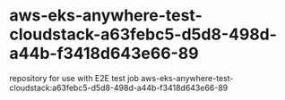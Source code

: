 # aws-eks-anywhere-test-cloudstack-a63febc5-d5d8-498d-a44b-f3418d643e66-89
repository for use with E2E test job aws-eks-anywhere-test-cloudstack:a63febc5-d5d8-498d-a44b-f3418d643e66-89
